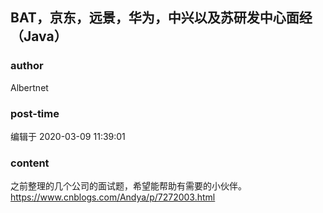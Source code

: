 ## BAT，京东，远景，华为，中兴以及苏研发中心面经（Java）
### author 
Albertnet
### post-time 

编辑于  2020-03-09 11:39:01
### content 
<div class="post-topic-des nc-post-content">
 <div>
  之前整理的几个公司的面试题，希望能帮助有需要的小伙伴。
 </div>
 <div>
  <a href="https://www.cnblogs.com/Andya/p/7272003.html" target="_blank">
   https://www.cnblogs.com/Andya/p/7272003.html
  </a>
 </div>
</div>

